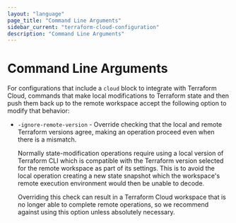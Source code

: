```yaml
---
layout: "language"
page_title: "Command Line Arguments"
sidebar_current: "terraform-cloud-configuration"
description: "Command Line Arguments"
---
```


# Command Line Arguments

For configurations that include a `cloud` block to integrate with Terraform Cloud, commands that
make local modifications to Terraform state and then push them back up to the remote workspace
accept the following option to modify that behavior:

* `-ignore-remote-version` - Override checking that the local and remote
  Terraform versions agree, making an operation proceed even when there is
  a mismatch.

    Normally state-modification operations require using a local version of
    Terraform CLI which is compatible with the Terraform version selected
    for the remote workspace as part of its settings. This is to avoid the
    local operation creating a new state snapshot which the workspace's
    remote execution environment would then be unable to decode.

    Overriding this check can result in a Terraform Cloud workspace that is
    no longer able to complete remote operations, so we recommend against
    using this option unless absolutely necessary.

